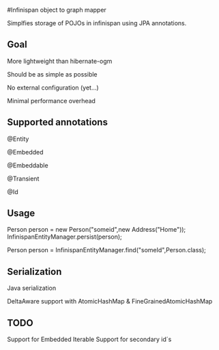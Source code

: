 #Infinispan object to graph mapper

Simplfies storage of POJOs in infinispan using JPA annotations.

## Goal

More lightweight than hibernate-ogm

Should be as simple as possible

No external configuration (yet...)

Minimal performance overhead


## Supported annotations

@Entity

@Embedded

@Embeddable

@Transient

@Id

## Usage

Person person = new Person("someid",new Address("Home"));
InfinispanEntityManager.persist(person);

Person person = InfinispanEntityManager.find("someId",Person.class);

## Serialization

Java serialization

DeltaAware support with AtomicHashMap & FineGrainedAtomicHashMap


## TODO

Support for Embedded Iterable
Support for secondary id´s
